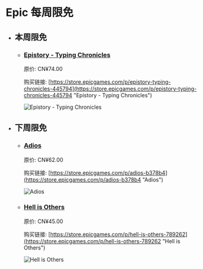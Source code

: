 # Epic 每周限免

- ## 本周限免


  - ### [Epistory - Typing Chronicles](https://store.epicgames.com/p/epistory-typing-chronicles-445794 "Epistory - Typing Chronicles")

    原价: CN¥74.00

    购买链接: [https://store.epicgames.com/p/epistory-typing-chronicles-445794](https://store.epicgames.com/p/epistory-typing-chronicles-445794 "Epistory - Typing Chronicles")

    ![Epistory - Typing Chronicles](https://cdn1.epicgames.com/spt-assets/2fe270709f944fc398851454cf476f95/epistory-typing-adventure-1t9zx.jpg)


- ## 下周限免


  - ### [Adios](https://store.epicgames.com/p/adios-b378b4 "Adios")

    原价: CN¥62.00

    购买链接: [https://store.epicgames.com/p/adios-b378b4](https://store.epicgames.com/p/adios-b378b4 "Adios")

    ![Adios](https://cdn1.epicgames.com/spt/e8e605d4-bd25-48d7-b99c-c8df348c9d81/adios-offer-41329995.jpg)


  - ### [Hell is Others](https://store.epicgames.com/p/hell-is-others-789262 "Hell is Others")

    原价: CN¥45.00

    购买链接: [https://store.epicgames.com/p/hell-is-others-789262](https://store.epicgames.com/p/hell-is-others-789262 "Hell is Others")

    ![Hell is Others](https://cdn1.epicgames.com/spt-assets/0de2d0d8870f457eaf7c6bf8c64f7f9e/hell-is-others-86xt2.jpg)

